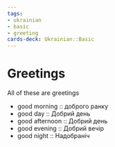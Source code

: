 ```yaml
---
tags:
- ukrainian
- basic
- greeting
cards-deck: Ukrainian::Basic
---
```

# Greetings

All of these are greetings
* good morning :: доброго ранку
* good day :: Добрий день
* good afternoon :: Добрий день
* good evening :: Добрий вечір
* good night :: Надобраніч
